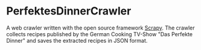 # PerfektesDinnerCrawler
A web crawler written with the open source framework [Scrapy]("https://scrapy.org/"). The crawler collects recipes published by the German Cooking TV-Show "Das Perfekte Dinner" and saves the extracted recipes in JSON format.
